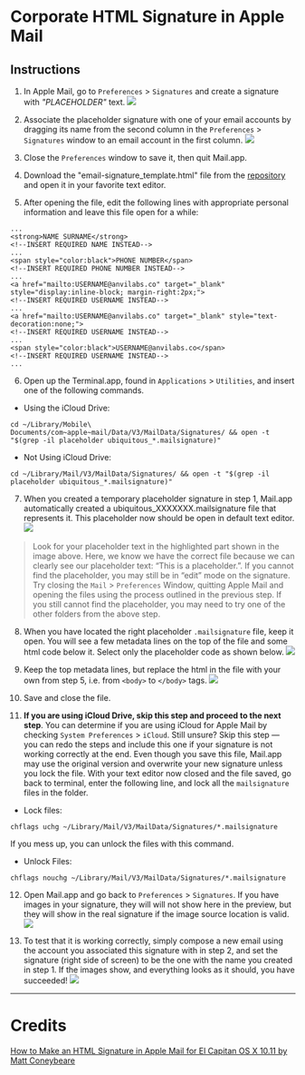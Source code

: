 # Сorporate HTML Signature in Apple Mail
## Instructions
1. In Apple Mail, go to `Preferences` > `Signatures` and create a signature with *"PLACEHOLDER"* text.
![](http://i64.tinypic.com/14k89l4.png)

2. Associate the placeholder signature with one of your email accounts by dragging its name from the second column in the `Preferences` > `Signatures` window to an email account in the first column.
![](http://i68.tinypic.com/2i9qtg4.png)

3. Close the `Preferences` window to save it, then quit Mail.app.

4. Download the "email-signature_template.html" file from the [repository](https://bitbucket.org/anvilabs/email-signature) and open it in your favorite text editor.

5. After opening the file, edit the following lines with appropriate personal information and leave this file open for a while:
```
...
<strong>NAME SURNAME</strong>
<!--INSERT REQUIRED NAME INSTEAD-->
...
<span style="color:black">PHONE NUMBER</span>
<!--INSERT REQUIRED PHONE NUMBER INSTEAD-->
...
<a href="mailto:USERNAME@anvilabs.co" target="_blank" style="display:inline-block; margin-right:2px;">
<!--INSERT REQUIRED USERNAME INSTEAD-->
...
<a href="mailto:USERNAME@anvilabs.co" target="_blank" style="text-decoration:none;">
<!--INSERT REQUIRED USERNAME INSTEAD-->
...
<span style="color:black">USERNAME@anvilabs.co</span>
<!--INSERT REQUIRED USERNAME INSTEAD-->
...
```

6. Open up the Terminal.app, found in `Applications` > `Utilities`, and insert one of the following commands.
  * Using the iCloud Drive:
```
cd ~/Library/Mobile\ Documents/com~apple~mail/Data/V3/MailData/Signatures/ && open -t "$(grep -il placeholder ubiquitous_*.mailsignature)"
```
  * Not Using iCloud Drive:
```
cd ~/Library/Mail/V3/MailData/Signatures/ && open -t "$(grep -il placeholder ubiquitous_*.mailsignature)"
```

7. When you created a temporary placeholder signature in step 1, Mail.app automatically created a ubiquitous_XXXXXXX.mailsignature file that represents it. This placeholder now should be open in default text editor.
![](http://i63.tinypic.com/fem5mp.png)
> Look for your placeholder text in the highlighted part shown in the image above. Here, we know we have the correct file because we can clearly see our placeholder text: “This is a placeholder.”.
If you cannot find the placeholder, you may still be in “edit” mode on the signature. Try closing the `Mail` > `Preferences` Window, quitting Apple Mail and opening the files using the process outlined in the previous step.
If you still cannot find the placeholder, you may need to try one of the other folders from the above step.

8. When you have located the right placeholder `.mailsignature` file, keep it open. You will see a few metadata lines on the top of the file and some html code below it. Select only the placeholder code as shown below.
![](http://i67.tinypic.com/2mq6cl0.png)

9. Keep the top metadata lines, but replace the html in the file with your own from step 5, i.e. from `<body>` to `</body>` tags.
![](http://i66.tinypic.com/j0y1bd.png)

10. Save and close the file.

11. **If you are using iCloud Drive, skip this step and proceed to the next step**. You can determine if you are using iCloud for Apple Mail by checking `System Preferences` > `iCloud`. Still unsure? Skip this step — you can redo the steps and include this one if your signature is not working correctly at the end.
Even though you save this file, Mail.app may use the original version and overwrite your new signature unless you lock the file. With your text editor now closed and the file saved, go back to terminal, enter the following line, and lock all the `mailsignature` files in the folder.
  * Lock files:
  ```
  chflags uchg ~/Library/Mail/V3/MailData/Signatures/*.mailsignature
  ```
  If you mess up, you can unlock the files with this command.

  * Unlock Files:
  ```
  chflags nouchg ~/Library/Mail/V3/MailData/Signatures/*.mailsignature
  ```

12. Open Mail.app and go back to `Preferences` > `Signatures`. If you have images in your signature, they will will not show here in the preview, but they will show in the real signature if the image source location is valid.
![](http://i65.tinypic.com/2d810nc.png)

13. To test that it is working correctly, simply compose a new email using the account you associated this signature with in step 2, and set the signature (right side of screen) to be the one with the name you created in step 1. If the images show, and everything looks as it should, you have succeeded!
![](http://i66.tinypic.com/erzq0w.png)

-----
# Credits
[How to Make an HTML Signature in Apple Mail for El Capitan OS X 10.11 by Matt Coneybeare](http://matt.coneybeare.me/how-to-make-an-html-signature-in-apple-mail-for-el-capitan-os-x-10-dot-11/)